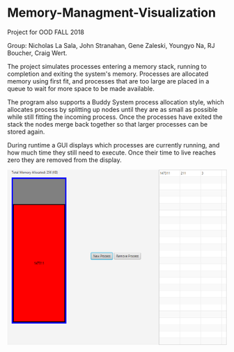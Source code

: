 # Memory-Managment-Visualization
Project for OOD FALL 2018

Group: Nicholas La Sala, John Stranahan, Gene Zaleski, Youngyo Na, RJ Boucher, Craig Wert.

The project simulates processes entering a memory stack, running to completion and exiting the system's memory.
Processes are allocated memory using first fit, and processes that are too large are placed in a queue to wait for more space to be made available.

The program also supports a Buddy System process allocation style, which allocates process by splitting up nodes until they are as small as possible while still fitting the incoming process. Once the processes have exited the stack the nodes merge back together so that larger processes can be stored again.

During runtime a GUI displays which processes are currently running, and how much time they still need to execute. Once their time to live reaches zero they are removed from the display.

![alt text](https://raw.githubusercontent.com/JohnStranahan/Memory-Managment-Visualization/master/FirstFit.png)
